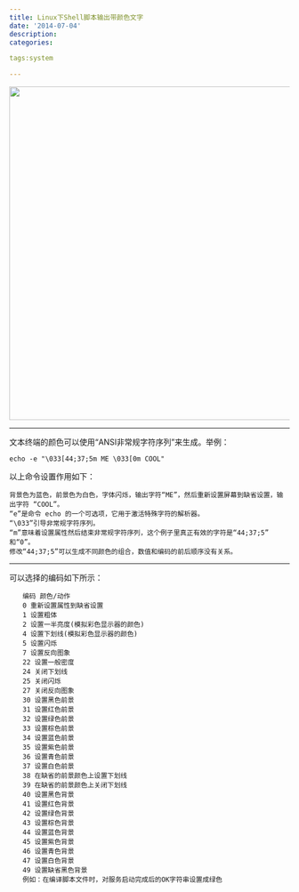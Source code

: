 ```yaml
---
title: Linux下Shell脚本输出带颜色文字
date: '2014-07-04'
description:
categories:

tags:system

---
```



<img src="{{urls.media}}/Linux下Shell脚本输出带颜色文字/1.jpg" alt="" width="600">

---

文本终端的颜色可以使用“ANSI非常规字符序列”来生成。举例：

	echo -e "\033[44;37;5m ME \033[0m COOL"

以上命令设置作用如下：

	背景色为蓝色，前景色为白色，字体闪烁，输出字符“ME”，然后重新设置屏幕到缺省设置，输出字符 “COOL”。
	“e”是命令 echo 的一个可选项，它用于激活特殊字符的解析器。
	“\033”引导非常规字符序列。
	“m”意味着设置属性然后结束非常规字符序列，这个例子里真正有效的字符是“44;37;5” 和“0”。
	修改“44;37;5”可以生成不同颜色的组合，数值和编码的前后顺序没有关系。

---

可以选择的编码如下所示：

	　　编码 颜色/动作
	　　0 重新设置属性到缺省设置
	　　1 设置粗体
	　　2 设置一半亮度(模拟彩色显示器的颜色)
	　　4 设置下划线(模拟彩色显示器的颜色)
	　　5 设置闪烁
	　　7 设置反向图象
	　　22 设置一般密度
	　　24 关闭下划线
	　　25 关闭闪烁
	　　27 关闭反向图象
	　　30 设置黑色前景
	　　31 设置红色前景
	　　32 设置绿色前景
	　　33 设置棕色前景
	　　34 设置蓝色前景
	　　35 设置紫色前景
	　　36 设置青色前景
	　　37 设置白色前景
	　　38 在缺省的前景颜色上设置下划线
	　　39 在缺省的前景颜色上关闭下划线
	　　40 设置黑色背景
	　　41 设置红色背景
	　　42 设置绿色背景
	　　43 设置棕色背景
	　　44 设置蓝色背景
	　　45 设置紫色背景
	　　46 设置青色背景
	　　47 设置白色背景
	　　49 设置缺省黑色背景
	　　例如：在编译脚本文件时，对服务启动完成后的OK字符串设置成绿色

